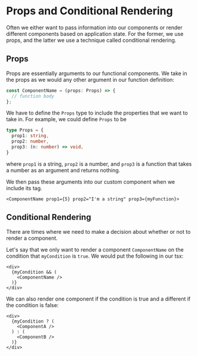 # Props and Conditional Rendering

Often we either want to pass information into our components or render different components based on application state. For the former, we use props, and the latter we use a technique called conditional rendering.

## Props

Props are essentially arguments to our functional components. We take in the props as we would any other argument in our function definition:

```typescript
const ComponentName = (props: Props) => {
  // function body
};
```

We have to define the `Props` type to include the properties that we want to take in. For example, we could define `Props` to be

```typescript
type Props = {
  prop1: string,
  prop2: number,
  prop3: (n: number) => void,
}
```

where `prop1` is a string, `prop2` is a number, and `prop3` is a function that takes a number as an argument and returns nothing.

We then pass these arguments into our custom component when we include its tag.

`<ComponentName prop1={5} prop2="I'm a string" prop3={myFunction}>`

## Conditional Rendering

There are times where we need to make a decision about whether or not to render a component.

Let's say that we only want to render a component `ComponentName` on the condition that `myCondition` is `true`. We would put the following in our tsx:

```tsx
<div>
  {myCondition && (
    <ComponentName />
  )}
</div>
```

We can also render one component if the condition is true and a different if the condition is false:

```tsx
<div>
  {myCondition ? (
    <ComponentA />
  ) : (
    <ComponentB />
  )}
</div>
```